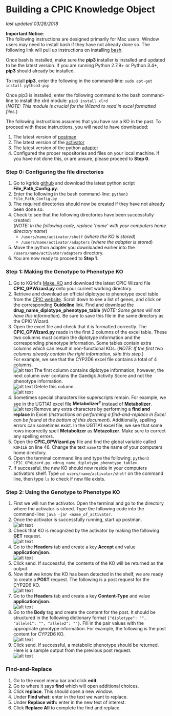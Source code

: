 # Building a CPIC Knowledge Object
*last updated 03/28/2018*

__Important Notice__:  
The following instructions are designed primarily for Mac users. Window users may need to install bash if they have not already done so. The following link will pull up instructions on installing [bash](https://www.howtogeek.com/249966/how-to-install-and-use-the-linux-bash-shell-on-windows-10/).

Once bash is installed, make sure the __pip3__ installer is installed and updated to be the latest version. If you are running Python 2.7.9+ or Python 3.4+, __pip3__ should already be installed. 

To install __pip3__, enter the following in the command-line: `sudo apt-get install python3-pip`

Once pip3 is installed, enter the following command to the bash command-line to install the xlrd module: `pip3 install xlrd`  
(*NOTE: This module is crucial for the Wizard to read in excel formatted files.*) 

The following instructions assumes that you have ran a KO in the past. To proceed with these instructions, you will need to have downloaded: 
1. The latest version of [postman](https://www.getpostman.com/)
2. The latest version of the [activator](https://github.com/kgrid/kgrid-activator/releases)
3. The latest version of the python [adapter](https://github.com/kgrid/python-adapter/releases)
4. Configured the proper repositories and files on your local machine. If you have not done this, or are unsure, please proceed to __Step 0__.

### Step 0: Configuring the file directories
1. Go to kgrids [github](https://github.com/kgrid/CPIC-objects/tree/master/Make_KO) and download the latest python script __File_Path_Config.py__. 
2. Enter the following in the bash command-line: `python3 File_Path_Config.py`
3. The required directories should now be created if they have not already been done so.
4. Check to see that the following directories have been successfully created:  
(*NOTE: In the following code, replace 'name' with your computers home directory name*)
    * `/users/name/activator/shelf` (*where the KO is stored*)
    * `/users/name/activator/adapters` (*where the adapter is stored*)
5. Move the python adapter you downloaded earlier into the `/users/name/activator/adapters` directory. 
4. You are now ready to proceed to __Step 1__.

### Step 1: Making the Genotype to Phenotype KO
1. Go to KGrid's [Make_KO](https://github.com/kgrid/CPIC-objects/tree/master/Make_KO) and download the latest CPIC Wizard file __CPIC_GPWizard.py__ onto your current working directory.
2. Retrieve and download an official diplotype to phenotype excel table from the [CPIC website](https://cpicpgx.org/genes-drugs/). Scroll down to see a list of genes, and click on the corresponding __Guideline__ link. Find and download the __drug_name_diplotype_phenotype_table__ (*NOTE: Some genes will not have this information*). Be sure to save this file in the same directory as the CPIC Wizard.
3. Open the excel file and check that it is formatted correctly. The __CPIC_GPWizard.py__ reads in the first 2 columns of the excel table. These two columns must contain the diplotype information and the corresponding phenotype information. Some tables contain extra columns which can result in non-functional KOs. (*NOTE: If the first two columns already contain the right information, skip this step.*)    
For example, we see that the CYP2D6 excel file contains a total of 4 columns.  
![alt text](https://github.com/kgrid/CPIC-objects/blob/master/Make_KO/images/genetable1.png)
The first column contains diplotype information, however, the next column over contains the Gaedigk Activity Score and not the phenotype information.  
![alt text](https://github.com/kgrid/CPIC-objects/blob/master/Make_KO/images/genetable2.png)
Delete this column.  
![alt text](https://github.com/kgrid/CPIC-objects/blob/master/Make_KO/images/genetable3.png)
4. Sometimes special characters like superscripts remain. For example, we see in the UGT1A1 excel file __Metabolizer<sup>c</sup>__ instead of __Metabolizer__.
![alt text](https://github.com/kgrid/CPIC-objects/blob/master/Make_KO/images/genetable4.png)
Remove any extra characters by performing a __find and replace__ in Excel (*Instructions on performing a find-and-replace in Excel can be found at the bottom of this document*). Additionally, spelling errors can sometimes exist. In the UGT1A1 excel file, we see that some rows incorrectly spell __Metabolizer__ as __Metazolizer__. Make sure to correct any spelling errors.
5. Open the __CPIC_GPWizard.py__ file and find the global variable called `KOFILE` on line 46. Change the text `name` to the name of your computers home directory.
6. Open the terminal command line and type the following: `python3 CPIC_GPWizard.py <drug_name_diplotype_phenotype_table>`
7. If successful, the new KO should now reside in your computers activators shelf. Type `cd users/name/activator/shelf` on the command line, then type `ls` to check if new file exists.

### Step 2: Using the Genotype to Phenotype KO
1. First we will run the activator. Open the terminal and go to the directory where the activator is stored. Type the following code into the command-line: `java -jar <name_of_activator`.
2. Once the activator is successfully running, start up postman.  
![alt text](https://github.com/kgrid/CPIC-objects/blob/master/Make_KO/images/PostManGraphicSmall.png)
3. Check that KO is recognized by the activator by making the following __GET__ request.  
![alt text](https://github.com/kgrid/CPIC-objects/blob/master/Make_KO/images/getrequest.png)
4. Go to the __Headers__ tab and create a key __Accept__ and value __application/json__.  
![alt text](https://github.com/kgrid/CPIC-objects/blob/master/Make_KO/images/keyvalue.png)
5. Click send. If successful, the contents of the KO will be returned as the output.
6. Now that we know the KO has been detected in the shelf, we are ready to create a __POST__ request. The following is a post request for the CYP2D6 KO.  
![alt text](https://github.com/kgrid/CPIC-objects/blob/master/Make_KO/images/postrequest.png)
7. Go to the __Headers__ tab and create a key __Content-Type__ and value __application/json__.  
![alt text](https://github.com/kgrid/CPIC-objects/blob/master/Make_KO/images/contenttype.png)
8. Go to the __Body__ tag and create the content for the post. It should be structured in the following dictionary format `{"diplotype": "", "allele1": "", "allele2": ""}`. Fill in the pair values with the appropriate genotype information. For example, the following is the post content for CYP2D6 KO.  
![alt text](https://github.com/kgrid/CPIC-objects/blob/master/Make_KO/images/bodyraw.png)
9. Click send. If successful, a metabolic phenotype should be returned. Here is a sample output from the previous post request.  
![alt text](https://github.com/kgrid/CPIC-objects/blob/master/Make_KO/images/postresult.png)

### Find-and-Replace
1. Go to the excel menu bar and click __edit__. 
2. Go to where it says __find__ which will open additional choices.
3. Click __replace__. This should open a new window. 
4. Under __Find what:__ enter in the text we want to replace. 
5. Under __Replace with:__ enter in the new text of interest. 
6. Click __Replace All__ to complete the find and replace. 
